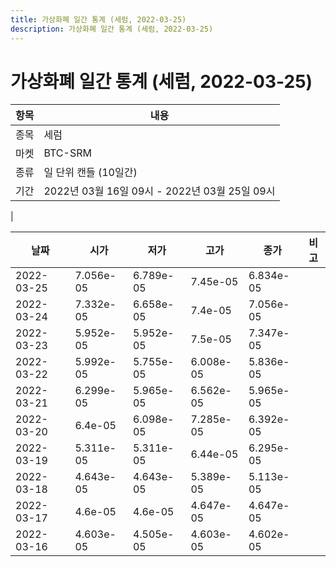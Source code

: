 ```yaml
---
title: 가상화폐 일간 통계 (세럼, 2022-03-25)
description: 가상화폐 일간 통계 (세럼, 2022-03-25)
---
```


가상화폐 일간 통계 (세럼, 2022-03-25)
===

|항목|내용|
|--|--|
|종목|세럼|
|마켓|BTC-SRM|
|종류|일 단위 캔들 (10일간)|
|기간|2022년 03월 16일 09시 - 2022년 03월 25일 09시
|

|날짜|시가|저가|고가|종가|비고|
|--|--|--|--|--|--|
|2022-03-25|7.056e-05|6.789e-05|7.45e-05|6.834e-05|    |
|2022-03-24|7.332e-05|6.658e-05|7.4e-05|7.056e-05|    |
|2022-03-23|5.952e-05|5.952e-05|7.5e-05|7.347e-05|    |
|2022-03-22|5.992e-05|5.755e-05|6.008e-05|5.836e-05|    |
|2022-03-21|6.299e-05|5.965e-05|6.562e-05|5.965e-05|    |
|2022-03-20|6.4e-05|6.098e-05|7.285e-05|6.392e-05|    |
|2022-03-19|5.311e-05|5.311e-05|6.44e-05|6.295e-05|    |
|2022-03-18|4.643e-05|4.643e-05|5.389e-05|5.113e-05|    |
|2022-03-17|4.6e-05|4.6e-05|4.647e-05|4.647e-05|    |
|2022-03-16|4.603e-05|4.505e-05|4.603e-05|4.602e-05|    |
